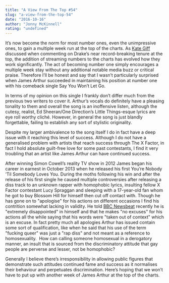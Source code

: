 ```yaml
---
title: "A View From The Top #54"
slug: "a-view-from-the-top-54"
date: "2016-10-16"
author: "Jonny McKinnell"
rating: "undefined"
---
```


It’s now become the norm for most number ones, even the unimpressive ones, to gain a multiple week run at the top of the charts. As [Kate Giff](http://pearshapedexeter.com/a-view-from-the-top-41/) discussed when commenting on Drake’s near record-breaking tenure at the top, the addition of streaming numbers to the charts has evolved how they work significantly. The act of becoming number one simply encourages a multiple week stay without any additional notable media buzz or critical praise. Therefore I’ll be honest and say that I wasn’t particularly surprised when James Arthur succeeded in maintaining his position at number one with his comeback single Say You Won’t Let Go.

In terms of my opinion on this single I frankly don’t differ much from the previous two writers to cover it. Arthur’s vocals do definitely have a pleasing tonality to them and overall the song is an inoffensive listen, although the cutesy, realist, Ed Sheeran/One Direction’s Little Things-esque lyrics are eye roll worthy cliché. However, in general the song is just blandly forgettable, failing to establish any sort of stylistic originality.

Despite my larger ambivalence to the song itself I do in fact have a deep issue with it reaching this level of success. Although I do not have a generalised problem with artists that reach success through The X Factor, in fact I hold absolute guilt-free love for some past contestants, I find it very troubling that an artist like James Arthur can have continued success.

After winning Simon Cowell’s reality TV show in 2012 James began his career in earnest in October 2013 when he released his first You’re Nobody ‘Til Somebody Loves You. During the moths following his win and after the release of his first single he caused multiple controversies after releasing a diss track to an unknown rapper with homophobic lyrics, insulting fellow X Factor contestant Lucy Spraggan and sleeping with a 17-year-old fan whom he got to buy Blossom Hill for himself then cut off contact with. Though he has gone on to "apologise" for his actions on different occasions I find his contrition somewhat lacking in validity. He told [BBC Newsbeat](http://www.bbc.co.uk/newsbeat/article/37523767/james-arthur-i-have-to-manage-my-anxiety-every-day) recently he is "extremely disappointed" in himself and that he makes "no excuses" for his actions all the while saying that his words were "taken out of context" which is an excuse. In fact pretty much all apologies Arthur has issued contain some sort of qualification, like when he said that his use of the term "fucking queer" was just a "rap diss" and not meant as a reference to homosexuality.  How can calling someone homosexual in a derogatory manner, an insult that is sourced from the discriminatory attitude that gay people are perverse and lesser, not be homophobic?

Generally I believe there’s irresponsibility in allowing public figures that demonstrate such attitudes continued fame and success as it normalises their behaviour and perpetuates discrimination. Here’s hoping that we won’t have to put up with another week of James Arthur at the top of the charts.
